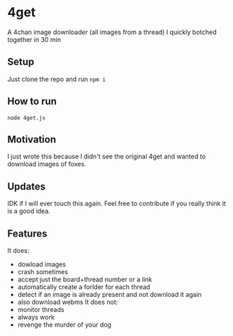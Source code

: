 # 4get
A 4chan image downloader (all images from a thread) I quickly botched together in 30 min

## Setup
Just clone the repo and run ```npm i```

## How to run
```node 4get.js```

## Motivation
I just wrote this because I didn't see the original 4get and wanted to download images of foxes. 

## Updates
IDK if I will ever touch this again. Feel free to contribute if you really think it is a good idea.

## Features
It does:
- dowload images
- crash sometimes
- accept just the board+thread number or a link
- automatically create a forlder for each thread
- detect if an image is already present and not download it again
- also download webms
It does not:
- monitor threads
- always work
- revenge the murder of your dog
